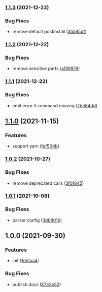 ### [1.1.3](https://github.com/CyanSalt/twinkle-cli/compare/v1.1.2...v1.1.3) (2021-12-23)


### Bug Fixes

* remove default postinstall ([35585df](https://github.com/CyanSalt/twinkle-cli/commit/35585df7abd7ab495e720f5d02e7d2ff97be89bf))

### [1.1.2](https://github.com/CyanSalt/twinkle-cli/compare/v1.1.1...v1.1.2) (2021-12-22)


### Bug Fixes

* remove sensitive parts ([a199979](https://github.com/CyanSalt/twinkle-cli/commit/a199979132cbec8ab994579f21536e5a379e3285))

### [1.1.1](https://github.com/CyanSalt/twinkle-cli/compare/v1.1.0...v1.1.1) (2021-12-22)


### Bug Fixes

* emit error if command missing ([7b584dd](https://github.com/CyanSalt/twinkle-cli/commit/7b584dd3d5fd4b0ab86384e3bd7531b4f94e3f9f))

## [1.1.0](https://github.com/CyanSalt/twinkle-cli/compare/v1.0.2...v1.1.0) (2021-11-15)


### Features

* support yarn ([fef504b](https://github.com/CyanSalt/twinkle-cli/commit/fef504ba841af6cbccbfc67138602f7f0d40b633))

### [1.0.2](https://github.com/CyanSalt/twinkle-cli/compare/1.0.1...v1.0.2) (2021-10-27)


### Bug Fixes

* remove deprecated calls ([3f01845](https://github.com/CyanSalt/twinkle-cli/commit/3f01845555952ad8afbc1c4afe45895bd5f3d6c8))

### [1.0.1](https://github.com/CyanSalt/twinkle-cli/compare/1.0.0...1.0.1) (2021-10-08)


### Bug Fixes

* parser config ([3db801b](https://github.com/CyanSalt/twinkle-cli/commit/3db801b7cca578937ee8dd166acc0e8de0bd9668))

## 1.0.0 (2021-09-30)


### Features

* init ([1ebfaa4](https://github.com/CyanSalt/twinkle-cli/commit/1ebfaa4d0acc5b5479da726361e97caf41220016))


### Bug Fixes

* publish docs ([8733e52](https://github.com/CyanSalt/twinkle-cli/commit/8733e52b1957d33b37ee8ac974e330fc6ec436fa))

